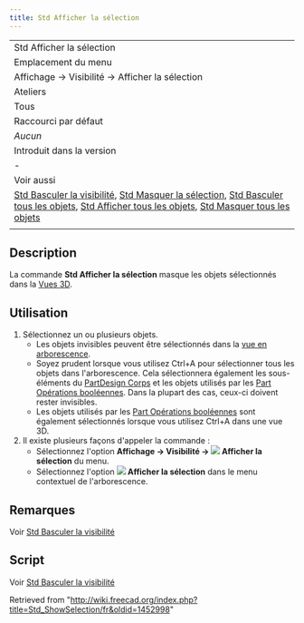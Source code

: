 ```yaml
---
title: Std Afficher la sélection
---
```

|  |
| --- |
| Std Afficher la sélection |
| Emplacement du menu |
| Affichage → Visibilité → Afficher la sélection |
| Ateliers |
| Tous |
| Raccourci par défaut |
| *Aucun* |
| Introduit dans la version |
| - |
| Voir aussi |
| [Std Basculer la visibilité](/Std_ToggleVisibility/fr "Std ToggleVisibility/fr"), [Std Masquer la sélection](/Std_HideSelection/fr "Std HideSelection/fr"), [Std Basculer tous les objets](/Std_ToggleObjects/fr "Std ToggleObjects/fr"), [Std Afficher tous les objets](/Std_ShowObjects/fr "Std ShowObjects/fr"), [Std Masquer tous les objets](/Std_HideObjects/fr "Std HideObjects/fr") |
|  |

## Description

La commande **Std Afficher la sélection** masque les objets sélectionnés dans la [Vues 3D](/3D_view/fr "3D view/fr").

## Utilisation

1. Sélectionnez un ou plusieurs objets.
   * Les objets invisibles peuvent être sélectionnés dans la [vue en arborescence](/Tree_view/fr "Tree view/fr").
   * Soyez prudent lorsque vous utilisez Ctrl+A pour sélectionner tous les objets dans l'arborescence. Cela sélectionnera également les sous-éléments du [PartDesign Corps](/PartDesign_Body/fr "PartDesign Body/fr") et les objets utilisés par les [Part Opérations booléennes](/Part_Boolean/fr "Part Boolean/fr"). Dans la plupart des cas, ceux-ci doivent rester invisibles.
   * Les objets utilisés par les [Part Opérations booléennes](/Part_Boolean/fr "Part Boolean/fr") sont également sélectionnés lorsque vous utilisez Ctrl+A dans une vue 3D.
2. Il existe plusieurs façons d'appeler la commande :
   * Sélectionnez l'option **Affichage → Visibilité → ![](/images/Std_ShowSelection.svg) Afficher la sélection** du menu.
   * Sélectionnez l'option **![](/images/Std_ShowSelection.svg) Afficher la sélection** dans le menu contextuel de l'arborescence.

## Remarques

Voir [Std Basculer la visibilité](/Std_ToggleVisibility/fr#Remarques "Std ToggleVisibility/fr")

## Script

Voir [Std Basculer la visibilité](/Std_ToggleVisibility/fr#Script "Std ToggleVisibility/fr")

Retrieved from "<http://wiki.freecad.org/index.php?title=Std_ShowSelection/fr&oldid=1452998>"